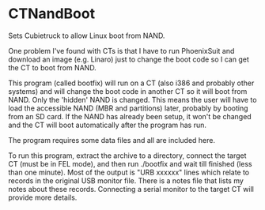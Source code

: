 CTNandBoot
==========

Sets Cubietruck to allow Linux boot from NAND.

One problem I've found with CTs is that I have to run PhoenixSuit and download an image (e.g. Linaro) just to change the boot code so I can get the CT to boot from NAND.

This program (called bootfix) will run on a CT (also i386 and probably other systems) and will change the boot code in another CT so it will boot from NAND.  Only the 'hidden' NAND is changed.  This means the user will have to load the accessible NAND (MBR and partitions) later, probably by booting from an SD card.  If the NAND has already been setup, it won't be changed and the CT will boot automatically after the program has run.

The program requires some data files and all are included here.

To run this program, extract the archive to a directory, connect the target CT (must be in FEL mode), and then run ./bootfix and wait till finished (less than one minute).  Most of the output is "URB xxxxxx" lines which relate to records in the original USB monitor file.  There is a notes file that lists my notes about these records.  Connecting a serial monitor to the target CT will provide more details.

